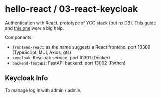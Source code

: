 # hello-react / 03-react-keycloak

Authentication with React, prototype of YCC stack (but no DB). [This guide](https://medium.com/devops-dudes/secure-front-end-react-js-and-back-end-node-js-express-rest-api-with-keycloak-daf159f0a94e) and [this one](https://www.section.io/engineering-education/keycloak-react-app) were a big help.

Components:

- `frontend-react`: as the name suggests a React frontend, port 10300 (TypeScript, MUI, Axios, gts)
- `keycloak`: Keycloak service, port 10301 (Docker)
- `backend-fastapi`: FastAPI backend, port 13002 (Python)

## Keycloak Info

To manage log in with admin / admin.
